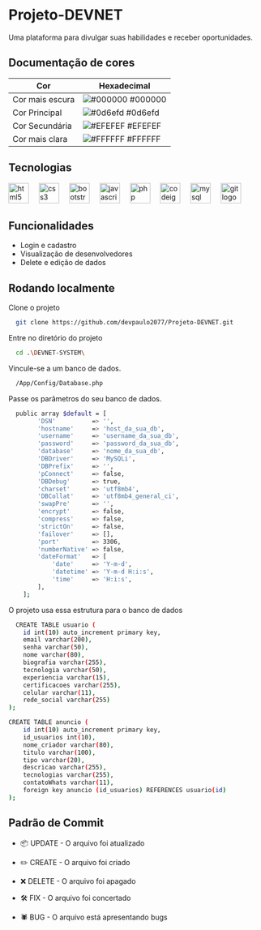 # Projeto-DEVNET
Uma plataforma para divulgar suas habilidades e receber oportunidades.

## Documentação de cores

| Cor               | Hexadecimal                                                |
| ----------------- | ---------------------------------------------------------------- |
| Cor mais escura       | ![#000000](https://via.placeholder.com/10/000000?text=+) #000000 |
| Cor Principal       | ![#0d6efd](https://via.placeholder.com/10/0d6efd?text=+) #0d6efd |
| Cor Secundária       | ![#EFEFEF](https://via.placeholder.com/10/EFEFEF?text=+) #EFEFEF |
| Cor mais clara       | ![#FFFFFF](https://via.placeholder.com/10/FFFFFF?text=+) #FFFFFF |

## Tecnologias

<div>
    <img src="https://cdn.simpleicons.org/html5/E34F26" height="40" alt="html5 logo"  />
  <img width="12" />
  <img src="https://cdn.simpleicons.org/css3/1572B6" height="40" alt="css3 logo"  />
  <img width="12" />
  <img src="https://cdn.simpleicons.org/bootstrap/7952B3" height="40" alt="bootstrap logo"  />
  <img width="12" />
  <img src="https://cdn.simpleicons.org/javascript/F7DF1E" height="40" alt="javascript logo"  />
  <img width="12" />
  <img src="https://cdn.simpleicons.org/php/777BB4" height="40" alt="php logo"  />
  <img width="12" />
  <img src="https://cdn.simpleicons.org/codeigniter/EF4223" height="40" alt="codeigniter logo"  />
  <img width="12" />
  <img src="https://cdn.jsdelivr.net/gh/devicons/devicon/icons/mysql/mysql-original.svg" height="40" alt="mysql logo"  />
  <img width="12" />
  <img src="https://cdn.simpleicons.org/git/F05032" height="40" alt="git logo"  />
</div>

## Funcionalidades

- Login e cadastro
- Visualização de desenvolvedores
- Delete e edição de dados


## Rodando localmente

Clone o projeto

```bash
  git clone https://github.com/devpaulo2077/Projeto-DEVNET.git
```

Entre no diretório do projeto

```bash
  cd .\DEVNET-SYSTEM\
```

Vincule-se a um banco de dados.

```bash
  /App/Config/Database.php
```

Passe os parâmetros do seu banco de dados.
```bash
  public array $default = [
        'DSN'          => '',
        'hostname'     => 'host_da_sua_db',
        'username'     => 'username_da_sua_db',
        'password'     => 'password_da_sua_db',
        'database'     => 'nome_da_sua_db',
        'DBDriver'     => 'MySQLi',
        'DBPrefix'     => '',
        'pConnect'     => false,
        'DBDebug'      => true,
        'charset'      => 'utf8mb4',
        'DBCollat'     => 'utf8mb4_general_ci',
        'swapPre'      => '',
        'encrypt'      => false,
        'compress'     => false,
        'strictOn'     => false,
        'failover'     => [],
        'port'         => 3306,
        'numberNative' => false,
        'dateFormat'   => [
            'date'     => 'Y-m-d',
            'datetime' => 'Y-m-d H:i:s',
            'time'     => 'H:i:s',
        ],
    ];
```


O projeto usa essa estrutura para o banco de dados

```bash
  CREATE TABLE usuario (
	id int(10) auto_increment primary key,
    email varchar(200),
    senha varchar(50),
    nome varchar(80),
    biografia varchar(255),
    tecnologia varchar(50),
    experiencia varchar(15),
    certificacoes varchar(255),
    celular varchar(11),
    rede_social varchar(255)
);

CREATE TABLE anuncio (
	id int(10) auto_increment primary key,
    id_usuarios int(10),
    nome_criador varchar(80),
    titulo varchar(100),
    tipo varchar(20),
    descricao varchar(255),
    tecnologias varchar(255),
    contatoWhats varchar(11),
	foreign key anuncio (id_usuarios) REFERENCES usuario(id)
);
```



## Padrão de Commit

- 📦 UPDATE - O arquivo foi atualizado

- ✏️ CREATE - O arquivo foi criado

- ❌ DELETE - O arquivo foi apagado

- 🛠️ FIX - O arquivo foi concertado

- 🕷️ BUG - O arquivo está apresentando bugs
